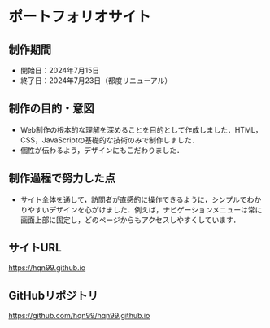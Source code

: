 # ポートフォリオサイト

## 制作期間
- 開始日：2024年7月15日
- 終了日：2024年7月23日（都度リニューアル）

## 制作の目的・意図
- Web制作の根本的な理解を深めることを目的として作成しました．HTML，CSS，JavaScriptの基礎的な技術のみで制作しました．
- 個性が伝わるよう，デザインにもこだわりました．

## 制作過程で努力した点
- サイト全体を通して，訪問者が直感的に操作できるように，シンプルでわかりやすいデザインを心がけました．例えば，ナビゲーションメニューは常に画面上部に固定し，どのページからもアクセスしやすくしています．

## サイトURL
https://hqn99.github.io

## GitHubリポジトリ
https://github.com/hqn99/hqn99.github.io

